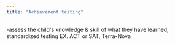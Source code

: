 ```yaml
---
title: "Achievement testing"
---
```

-assess the child's knowledge &amp; skill of what they have learned, standardized testing
EX. ACT or SAT, Terra-Nova

